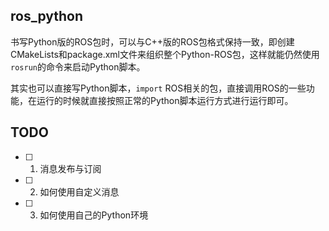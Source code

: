 ## ros_python

书写Python版的ROS包时，可以与C++版的ROS包格式保持一致，即创建CMakeLists和package.xml文件来组织整个Python-ROS包，这样就能仍然使用`rosrun`的命令来启动Python脚本。

其实也可以直接写Python脚本，`import` ROS相关的包，直接调用ROS的一些功能，在运行的时候就直接按照正常的Python脚本运行方式进行运行即可。

## TODO
- [ ] 1. 消息发布与订阅
- [ ] 2. 如何使用自定义消息
- [ ] 3. 如何使用自己的Python环境

